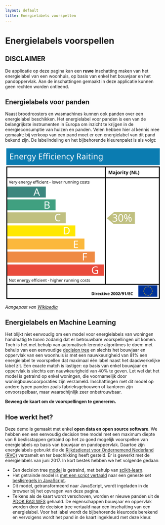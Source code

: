 ```yaml
---
layout: default
title: Energielabels voorspellen
---
```

<link rel="stylesheet" href="/assets/js/openlayers/v4.6.5-dist/ol.css" />
<script src="/assets/js/openlayers/v4.6.5-dist/ol.js"></script>
<script src="decisionTree.js"></script>

# Energielabels voorspellen

## DISCLAIMER
De applicatie op deze pagina kan een **ruwe** inschatting maken van het energielabel van een woonhuis, op basis van enkel het bouwjaar en het pandoppervlak. Aan de inschattingen gemaakt in deze applicatie kunnen geen rechten worden ontleend. 

## Energielabels voor panden
Naast broodroosters en wasmachines kunnen ook panden over een energielabel beschikken. Het energielabel voor panden is een van de belangrijkste instrumenten in Europa om inzicht te krijgen in de energieconsumptie van huizen en panden. Velen hebben hier al kennis mee gemaakt: bij verkoop van een pand moet er een energielabel van dit pand bekend zijn. De labelindeling en het bijbehorende kleurenpalet is als volgt:

<img src="energy_performance_rating.svg" />

*Aangepast van [Wikipedia](https://en.wikipedia.org/wiki/Energy_Performance_Certificate_(United_Kingdom))*

## Energielabels en Machine Learning
Het blijkt niet eenvoudig om een model voor energielabels van woningen handmatig te *tunen* zodanig dat er betrouwbare voorspellingen uit komen. Toch is het met behulp van automatisch lerende algoritmes te doen: met behulp van een eenvoudige [decision tree](https://en.wikipedia.org/wiki/Decision_tree) en slechts het bouwjaar en oppervlak van een woonhuis is met een nauwkeurigheid van 81% een energielabel te voorspellen dat maximaal één label naast het daadwerkelijke label zit. Een exacte match is lastiger: op basis van enkel bouwjaar en oppervlak is slechts een nauwkeurigheid van 40% te geven. Let wel dat het model is getraind op enkel woningen, die voornamelijk door woningbouwcoorporaties zijn verzameld. Inschattingen met dit model op andere typen panden zoals fabrieksgebouwen of kantoren zijn onvoorspelbaar, maar waarschijnlijk zeer onbetrouwbaar.

**Beweeg de kaart om de voorspellingen te genereren.**
<div id="map"></div>
<script src="energyLabelMap.js"></script>

## Hoe werkt het?
Deze demo is gemaakt met enkel **open data en open source software**. We hebben een een eenvoudig decision tree model met een maximum diepte van 6 beslisstappen getraind op het zo goed mogelijk voorspellen van energielabels op basis van bouwjaar en pandoppervlak. Daartoe zijn energielabels gebruikt die de [Rijkdsdienst voor Ondernemend Nederland (RVO)](https://rvo.nl) verzamelt en ter beschikking heeft gesteld. Er is gewerkt met de energielabels van juni 2017. 
In kort bestek hebben we het volgende gedaan:
- Een decision tree [model](https://github.com/SPINLab/energy-performance-prediction/blob/master/model/energy_label_decision_tree_demo_model.py) is getraind, met behulp van [scikit-learn](http://scikit-learn.org).
- Het getrainde model is [met een script vertaald](https://github.com/SPINLab/energy-performance-prediction/blob/master/model/dtree_to_code.py) naar een geneste set [beslisregels in JavaScript](https://github.com/PDOK/data.labs.pdok.nl/blob/master/apps/energielabels/decisionTree.js).
- Dit model, getransformeerd naar JavaScript, wordt ingeladen in de browser bij het opvragen van deze pagina.
- Telkens als de kaart wordt verschoven, worden er nieuwe panden uit de [PDOK BAG WFS](http://nationaalgeoregister.nl/geonetwork/srv/dut/catalog.search#/metadata/1c0dcc64-91aa-4d44-a9e3-54355556f5e7) gehaald. De eigenschappen bouwjaar en oppervlak worden door de decision tree vertaald naar een inschatting van een energielabel. Voor het label wordt de bijbehorende kleurcode berekend en vervolgens wordt het pand in de kaart ingekleurd met deze kleur. 